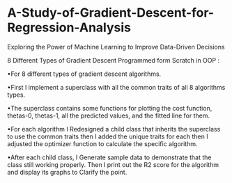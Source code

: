 # A-Study-of-Gradient-Descent-for-Regression-Analysis

Exploring the Power of Machine Learning to Improve Data-Driven Decisions

8 Different Types of Gradient Descent Programmed form Scratch in OOP :

•For 8 different types of gradient descent algorithms.

•First I implement a superclass with all the common traits of all 8 algorithms types.

•The superclass contains some functions for plotting the cost function, thetas-0, thetas-1, all the predicted values,
and the fitted line for them.

•For each algorithm I Redesigned a child class that inherits the superclass to use the common traits then I added the
unique traits for each then I adjusted the optimizer function to calculate the specific algorithm.

•After each child class, I Generate sample data to demonstrate that the class still working properly. Then I print out
the R2 score for the algorithm and display its graphs to Clarify the point.
